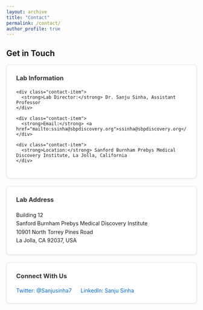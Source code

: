 ```yaml
---
layout: archive
title: "Contact"
permalink: /contact/
author_profile: true
---
```


<style>
  /* Clean, minimal styling */
  .contact-section {
    margin-bottom: 40px;
  }
  
  .contact-card {
    border: 1px solid #e0e0e0;
    border-radius: 8px;
    padding: 25px;
    margin-bottom: 20px;
    background-color: #fff;
    box-shadow: 0 2px 4px rgba(0,0,0,0.05);
  }
  
  .contact-card h3 {
    margin-top: 0;
    margin-bottom: 20px;
    color: #333;
  }
  
  .contact-item {
    margin-bottom: 15px;
  }
  
  .contact-item strong {
    display: inline-block;
    min-width: 100px;
  }
  
  .social-links a {
    display: inline-block;
    margin-right: 20px;
    color: #0066cc;
    text-decoration: none;
  }
  
  .social-links a:hover {
    text-decoration: underline;
  }
</style>

<div class="contact-section">
  <h2>Get in Touch</h2>
  
  <div class="contact-card">
    <h3>Lab Information</h3>
    
    <div class="contact-item">
      <strong>Lab Director:</strong> Dr. Sanju Sinha, Assistant Professor
    </div>
    
    <div class="contact-item">
      <strong>Email:</strong> <a href="mailto:ssinha@sbpdiscovery.org">ssinha@sbpdiscovery.org</a>
    </div>
    
    <div class="contact-item">
      <strong>Location:</strong> Sanford Burnham Prebys Medical Discovery Institute, La Jolla, California
    </div>
  </div>
  
  <div class="contact-card">
    <h3>Lab Address</h3>
    <address style="font-style: normal; line-height: 1.6;">
      Building 12<br>
      Sanford Burnham Prebys Medical Discovery Institute<br>
      10901 North Torrey Pines Road<br>
      La Jolla, CA 92037, USA
    </address>
  </div>
  
  <div class="contact-card">
    <h3>Connect With Us</h3>
    <div class="social-links">
      <a href="https://twitter.com/Sanjusinha7" target="_blank">Twitter: @Sanjusinha7</a>
      <a href="https://www.linkedin.com/in/sanju-sinha/" target="_blank">LinkedIn: Sanju Sinha</a>
    </div>
  </div>
</div>
